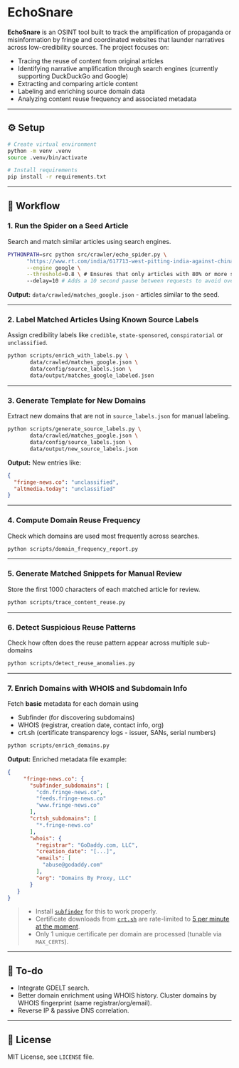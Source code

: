 
# EchoSnare

**EchoSnare** is an OSINT tool built to track the amplification of propaganda or misinformation by fringe and coordinated websites that launder narratives across low-credibility sources. The project focuses on:

- Tracing the reuse of content from original articles
- Identifying narrative amplification through search engines (currently supporting DuckDuckGo and Google)
- Extracting and comparing article content
- Labeling and enriching source domain data
- Analyzing content reuse frequency and associated metadata

---

## ⚙️ Setup

```bash
# Create virtual environment
python -m venv .venv
source .venv/bin/activate

# Install requirements
pip install -r requirements.txt
```

---

## 🔀 Workflow

### 1. Run the Spider on a Seed Article

Search and match similar articles using search engines.

```bash
PYTHONPATH=src python src/crawler/echo_spider.py \
      "https://www.rt.com/india/617713-west-pitting-india-against-china/" \
      --engine google \
      --threshold=0.8 \ # Ensures that only articles with 80% or more similarity to the seed article are selected.
      --delay=10 # Adds a 10 second pause between requests to avoid overwhelming the search engine (esp for duckduckgo, longer delay is required)
```

**Output:**
`data/crawled/matches_google.json` - articles similar to the seed.

---

### 2. Label Matched Articles Using Known Source Labels

Assign credibility labels like `credible`, `state-sponsored`, `conspiratorial` or `unclassified`.

```bash
python scripts/enrich_with_labels.py \
       data/crawled/matches_google.json \
       data/config/source_labels.json \
       data/output/matches_google_labeled.json
```

---

### 3. Generate Template for New Domains

Extract new domains that are not in `source_labels.json` for manual labeling.

```bash
python scripts/generate_source_labels.py \
       data/crawled/matches_google.json \
       data/config/source_labels.json \
       data/output/new_source_labels.json
```

**Output:** New entries like:
```json
{
  "fringe-news.co": "unclassified",
  "altmedia.today": "unclassified"
}
```

---

### 4. Compute Domain Reuse Frequency

Check which domains are used most frequently across searches.

```bash
python scripts/domain_frequency_report.py
```

---

### 5. Generate Matched Snippets for Manual Review

Store the first 1000 characters of each matched article for review.

```bash
python scripts/trace_content_reuse.py
```

---

### 6. Detect Suspicious Reuse Patterns

Check how often does the reuse pattern appear across multiple sub-domains

```bash
python scripts/detect_reuse_anomalies.py
```

---
### 7. Enrich Domains with WHOIS and Subdomain Info

Fetch **basic** metadata for each domain using

 - Subfinder (for discovering subdomains)
 - WHOIS (registrar, creation date, contact info, org)
 - crt.sh (certificate transparency logs - issuer, SANs, serial numbers)

```bash
python scripts/enrich_domains.py
```

**Output:**
Enriched metadata file example:
```json
{
     "fringe-news.co": {
       "subfinder_subdomains": [
         "cdn.fringe-news.co",
         "feeds.fringe-news.co"
         "www.fringe-news.co"
       ],
       "crtsh_subdomains": [
         "*.fringe-news.co"
       ],
       "whois": {
         "registrar": "GoDaddy.com, LLC",
         "creation_date": "[...]",
         "emails": [
           "abuse@godaddy.com"
         ],
         "org": "Domains By Proxy, LLC"
       }
   }
}
```
>  - Install [`subfinder`](https://github.com/projectdiscovery/subfinder) for this to work properly.<br>
>  - Certificate downloads from [`crt.sh`](https://crt.sh) are rate-limited to [5 per minute at the moment](https://groups.google.com/g/crtsh/c/QXQFoy331pE).<br>
>  - Only 1 unique certificate per domain are processed (tunable via `MAX_CERTS`).


---

## 📝 To-do

- Integrate GDELT search.
- Better domain enrichment using WHOIS history. Cluster domains by WHOIS fingerprint (same registrar/org/email).
- Reverse IP & passive DNS correlation.

---

## 🧾 License

MIT License, see `LICENSE` file.
